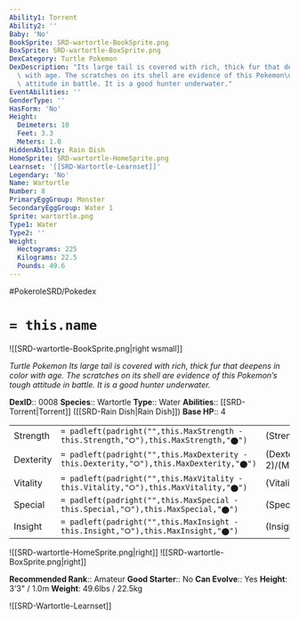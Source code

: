 ```yaml
---
Ability1: Torrent
Ability2: ''
Baby: 'No'
BookSprite: SRD-wartortle-BookSprite.png
BoxSprite: SRD-wartortle-BoxSprite.png
DexCategory: Turtle Pokemon
DexDescription: "Its large tail is covered with rich, thick fur that deepens in color\
  \ with age. The scratches on its shell are evidence of this Pokemon\u2019s tough\
  \ attitude in battle. It is a good hunter underwater."
EventAbilities: ''
GenderType: ''
HasForm: 'No'
Height:
  Deimeters: 10
  Feet: 3.3
  Meters: 1.0
HiddenAbility: Rain Dish
HomeSprite: SRD-wartortle-HomeSprite.png
Learnset: '[[SRD-Wartortle-Learnset]]'
Legendary: 'No'
Name: Wartortle
Number: 8
PrimaryEggGroup: Monster
SecondaryEggGroup: Water 1
Sprite: wartortle.png
Type1: Water
Type2: ''
Weight:
  Hectograms: 225
  Kilograms: 22.5
  Pounds: 49.6
---
```


#PokeroleSRD/Pokedex

# `= this.name`

![[SRD-wartortle-BookSprite.png|right wsmall]]

*Turtle Pokemon*
*Its large tail is covered with rich, thick fur that deepens in color with age. The scratches on its shell are evidence of this Pokemon’s tough attitude in battle. It is a good hunter underwater.*

**DexID**:: 0008
**Species**:: Wartortle
**Type**:: Water
**Abilities**:: [[SRD-Torrent|Torrent]] ([[SRD-Rain Dish|Rain Dish]])
**Base HP**:: 4

|           |                                                                                        |                                          |
| --------- | -------------------------------------------------------------------------------------- | ---------------------------------------- |
| Strength  | `= padleft(padright("",this.MaxStrength - this.Strength,"⭘"),this.MaxStrength,"⬤")`    | (Strength::2)/(MaxStrength::4)   |
| Dexterity | `= padleft(padright("",this.MaxDexterity - this.Dexterity,"⭘"),this.MaxDexterity,"⬤")` | (Dexterity:: 2)/(MaxDexterity::4) |
| Vitality  | `= padleft(padright("",this.MaxVitality - this.Vitality,"⭘"),this.MaxVitality,"⬤")`    | (Vitality::2)/(MaxVitality::5)   |
| Special   | `= padleft(padright("",this.MaxSpecial - this.Special,"⭘"),this.MaxSpecial,"⬤")`       | (Special::2)/(MaxSpecial::4)     |
| Insight   | `= padleft(padright("",this.MaxInsight - this.Insight,"⭘"),this.MaxInsight,"⬤")`       | (Insight::2)/(MaxInsight::5)     |

![[SRD-wartortle-HomeSprite.png|right]]
![[SRD-wartortle-BoxSprite.png|right]]

**Recommended Rank**:: Amateur
**Good Starter**:: No
**Can Evolve**:: Yes
**Height**: 3'3" / 1.0m
**Weight**: 49.6lbs / 22.5kg

![[SRD-Wartortle-Learnset]]